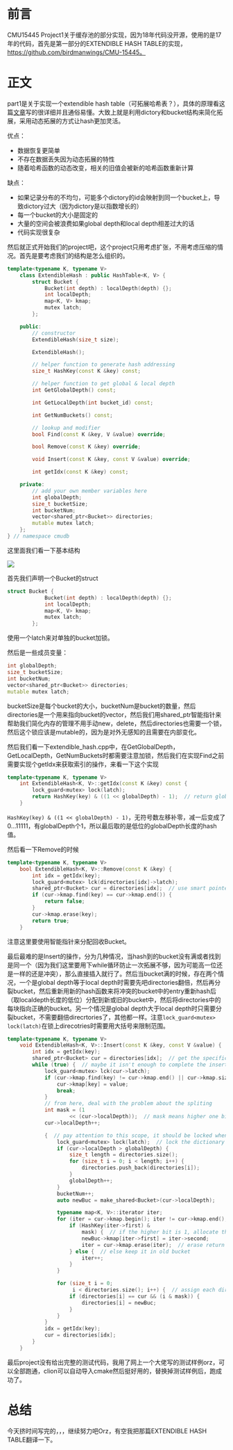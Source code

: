 # 前言

CMU15445 Project1关于缓存池的部分实现，因为18年代码没开源，使用的是17年的代码，首先是第一部分的EXTENDIBLE HASH TABLE的实现，https://github.com/birdmanwings/CMU-15445。

# 正文

part1是关于实现一个extendible hash table（可拓展哈希表？），具体的原理看这篇[文章](https://www.geeksforgeeks.org/extendible-hashing-dynamic-approach-to-dbms/)写的很详细并且通俗易懂。大致上就是利用dictory和bucket结构来简化拓展，采用动态拓展的方式让hash更加灵活。

优点：

- 数据恢复更简单
- 不存在数据丢失因为动态拓展的特性
- 随着哈希函数的动态改变，相关的旧值会被新的哈希函数重新计算

缺点：

- 如果记录分布的不均匀，可能多个dictory的id会映射到同一个bucket上，导致dictory过大（因为dictory是以指数增长的）
- 每一个bucket的大小是固定的
- 大量的空间会被浪费如果global depth和local depth相差过大的话
- 代码实现很复杂

然后就正式开始我们的project吧，这个project只用考虑扩张，不用考虑压缩的情况。首先是要考虑我们的结构是怎么组织的。

```c++
template<typename K, typename V>
    class ExtendibleHash : public HashTable<K, V> {
        struct Bucket {
            Bucket(int depth) : localDepth(depth) {};
            int localDepth;
            map<K, V> kmap;
            mutex latch;
        };

    public:
        // constructor
        ExtendibleHash(size_t size);

        ExtendibleHash();

        // helper function to generate hash addressing
        size_t HashKey(const K &key) const;

        // helper function to get global & local depth
        int GetGlobalDepth() const;

        int GetLocalDepth(int bucket_id) const;

        int GetNumBuckets() const;

        // lookup and modifier
        bool Find(const K &key, V &value) override;

        bool Remove(const K &key) override;

        void Insert(const K &key, const V &value) override;

        int getIdx(const K &key) const;

    private:
        // add your own member variables here
        int globalDepth;
        size_t bucketSize;
        int bucketNum;
        vector<shared_ptr<Bucket>> directories;
        mutable mutex latch;
    };
} // namespace cmudb
```

这里面我们看一下基本结构

![](http://image.bdwms.com/Basic-Structure-of-Extendible-Hashing.png)

首先我们声明一个Bucket的struct

```c++
struct Bucket {
            Bucket(int depth) : localDepth(depth) {};
            int localDepth;
            map<K, V> kmap;
            mutex latch;
        };
```

使用一个latch来对单独的bucket加锁。

然后是一些成员变量：

```c++
int globalDepth;
size_t bucketSize;
int bucketNum;
vector<shared_ptr<Bucket>> directories;
mutable mutex latch;
```

bucketSize是每个bucket的大小，bucketNum是bucket的数量，然后directories是一个用来指向bucket的vector，然后我们用shared_ptr智能指针来帮助我们简化内存的管理不用手动new，delete，然后directories也需要一个锁，然后这个锁应该是mutable的，因为是对外无感知的且需要在内部变化。

然后我们看一下extendible_hash.cpp中，在GetGlobalDepth，GetLocalDepth，GetNumBuckets时都需要注意加锁，然后我们在实现Find之前需要实现个getIdx来获取索引的操作，来看一下这个实现

```c++
template<typename K, typename V>
    int ExtendibleHash<K, V>::getIdx(const K &key) const {
        lock_guard<mutex> lock(latch);
        return HashKey(key) & ((1 << globalDepth) - 1);  // return globalDepth length LSBs of HashKey(key)
    }
```

`HashKey(key) & ((1 << globalDepth) - 1)`，无符号数左移补零，减一后变成了0...11111，有globalDepth个1，所以最后取的是低位的globalDepth长度的hash值。

然后看一下Remove的时候

```c++
template<typename K, typename V>
    bool ExtendibleHash<K, V>::Remove(const K &key) {
        int idx = getIdx(key);
        lock_guard<mutex> lck(directories[idx]->latch);
        shared_ptr<Bucket> cur = directories[idx];  // use smart pointer to simplify memory management
        if (cur->kmap.find(key) == cur->kmap.end()) {
            return false;
        }
        cur->kmap.erase(key);
        return true;
    }
```

注意这里要使用智能指针来分配回收Bucket。

最后最难的是Insert的操作，分为几种情况，当hash到的bucket没有满或者找到是同一个（因为我们这里要用下while循环防止一次拓展不够，因为可能高一位还是一样的还是冲突），那么直接插入就行了。然后当bucket满的时候，存在两个情况，一个是global depth等于local depth时需要先吧directories翻倍，然后再分裂bucket，然后重新用新的hash函数来将冲突的bucket中的entry重新hash后（取localdepth长度的低位）分配到新或旧的bucket中，然后将directories中的每块指向正确的bucket。另一个情况是global depth大于local depth时只需要分裂bucket，不需要翻倍direcrtories了，其他都一样。注意`lock_guard<mutex> lock(latch)`在锁上direcotries时需要用大括号来限制范围。

```c++
template<typename K, typename V>
    void ExtendibleHash<K, V>::Insert(const K &key, const V &value) {
        int idx = getIdx(key);
        shared_ptr<Bucket> cur = directories[idx];  // get the specific bucket according to the key
        while (true) {  // maybe it isn't enough to complete the insert the data in only one round
            lock_guard<mutex> lck(cur->latch);
            if (cur->kmap.find(key) != cur->kmap.end() || cur->kmap.size() < bucketSize) {
                cur->kmap[key] = value;
                break;
            }
            // from here, deal with the problem about the spliting
            int mask = (1
                    << (cur->localDepth));  // mask means higher one bit to judge the entry is in old or new bucket.
            cur->localDepth++;

            {  // pay attention to this scope, it should be locked when different threads modify the directory
                lock_guard<mutex> lock(latch);  // lock the dictionary
                if (cur->localDepth > globalDepth) {
                    size_t length = directories.size();
                    for (size_t i = 0; i < length; i++) {
                        directories.push_back(directories[i]);
                    }
                    globalDepth++;
                }
                bucketNum++;
                auto newBuc = make_shared<Bucket>(cur->localDepth);

                typename map<K, V>::iterator iter;
                for (iter = cur->kmap.begin(); iter != cur->kmap.end();) {  // rehash each entry with a new local depth
                    if (HashKey(iter->first) &
                        mask) {  // if the higher bit is 1, allocate this entry to new bucket, and delete it from old bucket
                        newBuc->kmap[iter->first] = iter->second;
                        iter = cur->kmap.erase(iter);  // erase return the next iter
                    } else {  // else keep it in old bucket
                        iter++;
                    }
                }

                for (size_t i = 0;
                     i < directories.size(); i++) {  // assign each directory point to the correct the bucket
                    if (directories[i] == cur && (i & mask)) {
                        directories[i] = newBuc;
                    }
                }
            }
            idx = getIdx(key);
            cur = directories[idx];
        }
    }
```

最后project没有给出完整的测试代码，我用了网上一个大佬写的测试样例orz，可以全部跑通，clion可以自动导入cmake然后挺好用的，替换掉测试样例后，跑成功了。

# 总结

今天挤时间写完的，，，继续努力吧Orz，有空我把那篇EXTENDIBLE HASH TABLE翻译一下。